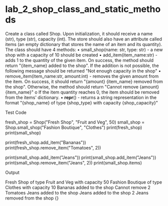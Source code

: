 # lab_2_shop_class_and_static_methods

Create a class called Shop. Upon initialization, it should receive a name (str), type (str), capacity (int). The store should also have an attribute called items (an empty dictionary that stores the name of an item and its quantity). The class should have 4 methods:
•	small_shop(name: str, type: str) - a new shop with a capacity of 10 should be created
•	add_item(item_name:str) - adds 1 to the quantity of the given item. On success, the method should return "{item_name} added to the shop". If the addition is not possible, the following message should be returned "Not enough capacity in the shop"
•	remove_item(item_name:str, amount:int) - removes the given amount from the item. On success, it should return "{amount} {item_name} removed from the shop". Otherwise, the method should return "Cannot remove {amount} {item_name}"
o	If the item quantity reaches 0, the item should be removed from the items' dictionary.
•	__repr__() - returns a string representation in the format "{shop_name} of type {shop_type} with capacity {shop_capacity}"

Test Code

fresh_shop = Shop("Fresh Shop", "Fruit and Veg", 50)
small_shop = Shop.small_shop("Fashion Boutique", "Clothes")
print(fresh_shop)
print(small_shop)

print(fresh_shop.add_item("Bananas"))
print(fresh_shop.remove_item("Tomatoes", 2))

print(small_shop.add_item("Jeans"))
print(small_shop.add_item("Jeans"))
print(small_shop.remove_item("Jeans", 2))
print(small_shop.items)


Output

Fresh Shop of type Fruit and Veg with capacity 50
Fashion Boutique of type Clothes with capacity 10
Bananas added to the shop
Cannot remove 2 Tomatoes
Jeans added to the shop
Jeans added to the shop
2 Jeans removed from the shop
{}
